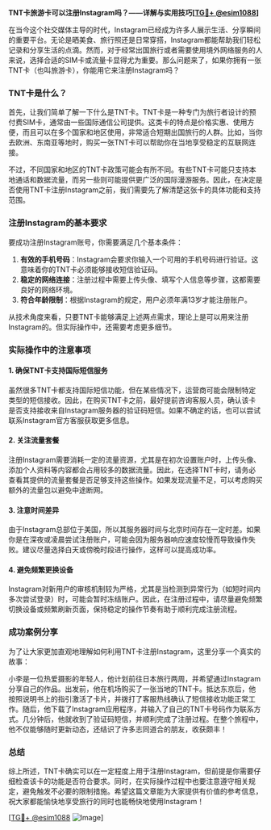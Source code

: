 **TNT卡旅游卡可以注册Instagram吗？——详解与实用技巧[[TG💪+ @esim1088](https://t.me/s/esim1088)]**

在当今这个社交媒体主导的时代，Instagram已经成为许多人展示生活、分享瞬间的重要平台。无论是晒美食、旅行照还是日常穿搭，Instagram都能帮助我们轻松记录和分享生活的点滴。然而，对于经常出国旅行或者需要使用境外网络服务的人来说，选择合适的SIM卡或流量卡显得尤为重要。那么问题来了，如果你拥有一张TNT卡（也叫旅游卡），你能用它来注册Instagram吗？

### TNT卡是什么？

首先，让我们简单了解一下什么是TNT卡。TNT卡是一种专门为旅行者设计的预付费SIM卡，通常由一些国际通信公司提供。这类卡的特点是价格实惠、使用方便，而且可以在多个国家和地区使用，非常适合短期出国旅行的人群。比如，当你去欧洲、东南亚等地时，购买一张TNT卡可以帮助你在当地享受稳定的互联网连接。

不过，不同国家和地区的TNT卡政策可能会有所不同。有些TNT卡可能只支持本地通话和数据流量，而另一些则可能提供更广泛的国际漫游服务。因此，在决定是否使用TNT卡注册Instagram之前，我们需要先了解清楚这张卡的具体功能和支持范围。

### 注册Instagram的基本要求

要成功注册Instagram账号，你需要满足几个基本条件：

1. **有效的手机号码**：Instagram会要求你输入一个可用的手机号码进行验证。这意味着你的TNT卡必须能够接收短信验证码。
2. **稳定的网络连接**：注册过程中需要上传头像、填写个人信息等步骤，这都需要良好的网络环境。
3. **符合年龄限制**：根据Instagram的规定，用户必须年满13岁才能注册账户。

从技术角度来看，只要TNT卡能够满足上述两点需求，理论上是可以用来注册Instagram的。但实际操作中，还需要考虑更多细节。

### 实际操作中的注意事项

#### 1. 确保TNT卡支持国际短信服务

虽然很多TNT卡都支持国际短信功能，但在某些情况下，运营商可能会限制特定类型的短信接收。因此，在购买TNT卡之前，最好提前咨询客服人员，确认该卡是否支持接收来自Instagram服务器的验证码短信。如果不确定的话，也可以尝试联系Instagram官方客服获取更多信息。

#### 2. 关注流量套餐

注册Instagram需要消耗一定的流量资源，尤其是在初次设置账户时，上传头像、添加个人资料等内容都会占用较多的数据流量。因此，在选择TNT卡时，请务必查看其提供的流量套餐是否足够支持这些操作。如果发现流量不足，可以考虑购买额外的流量包以避免中途断网。

#### 3. 注意时间差异

由于Instagram总部位于美国，所以其服务器时间与北京时间存在一定时差。如果你是在深夜或凌晨尝试注册账户，可能会因为服务器响应速度较慢而导致操作失败。建议尽量选择白天或傍晚时段进行操作，这样可以提高成功率。

#### 4. 避免频繁更换设备

Instagram对新用户的审核机制较为严格，尤其是当检测到异常行为（如短时间内多次尝试登录）时，可能会暂时冻结账户。因此，在注册过程中，请尽量避免频繁切换设备或频繁刷新页面，保持稳定的操作节奏有助于顺利完成注册流程。

### 成功案例分享

为了让大家更加直观地理解如何利用TNT卡注册Instagram，这里分享一个真实的故事：

小李是一位热爱摄影的年轻人，他计划前往日本旅行两周，并希望通过Instagram分享自己的作品。出发前，他在机场购买了一张当地的TNT卡。抵达东京后，他按照说明书上的指引激活了卡片，并拨打了客服热线确认了短信接收功能正常工作。随后，他下载了Instagram应用程序，并输入了自己的TNT卡号码作为联系方式。几分钟后，他就收到了验证码短信，并顺利完成了注册过程。在整个旅程中，他不仅能够随时更新动态，还结识了许多志同道合的朋友，收获颇丰！

### 总结

综上所述，TNT卡确实可以在一定程度上用于注册Instagram，但前提是你需要仔细检查该卡的功能是否符合要求。同时，在实际操作过程中也要注意遵守相关规定，避免触发不必要的限制措施。希望这篇文章能为大家提供有价值的参考信息，祝大家都能愉快地享受旅行的同时也能畅快地使用Instagram！

[[TG💪+ @esim1088](https://t.me/s/esim1088) ![Image](https://i.postimg.cc/4NQfJmqS/Snipaste-2025-05-13-00-14-12.png)]